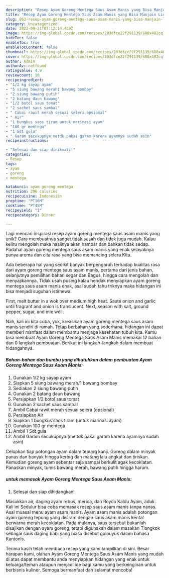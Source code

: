 ```yaml
---
description: "Resep Ayam Goreng Mentega Saus Asam Manis yang Bisa Manjain Lidah"
title: "Resep Ayam Goreng Mentega Saus Asam Manis yang Bisa Manjain Lidah"
slug: 863-resep-ayam-goreng-mentega-saus-asam-manis-yang-bisa-manjain-lidah
category: Uncategorized
date: 2022-09-21T07:12:14.439Z
image: https://img-global.cpcdn.com/recipes/203dfce22f291139/680x482cq70/ayam-goreng-mentega-saus-asam-manis-foto-resep-utama.jpg
hideToc: false
enableToc: true
enableTocContent: false
thumbnail: https://img-global.cpcdn.com/recipes/203dfce22f291139/680x482cq70/ayam-goreng-mentega-saus-asam-manis-foto-resep-utama.jpg
cover: https://img-global.cpcdn.com/recipes/203dfce22f291139/680x482cq70/ayam-goreng-mentega-saus-asam-manis-foto-resep-utama.jpg
author: Admin
authorAv: notfound
ratingvalue: 4.9
reviewcount: 10
recipeingredient:
- "1/2 kg sayap ayam"
- "5 siung bawang merah1 bawang bombay"
- "2 siung bawang putih"
- "2 batang daun bawang"
- "1/2 botol saus tomat"
- "2 sachet saus sambal"
- " Cabai rawit merah sesuai selera opsional"
- " Air"
- "1 bungkus saos tiram untuk marinasi ayam"
- "100 gr mentega"
- "1 Sdt gula"
- " Garam secukupnya metdk pakai garam karena ayamnya sudah asin"
recipeinstructions:

- "Selesai dan siap dinikmati!"
categories:
- Resep
tags:
- ayam
- goreng
- mentega

katakunci: ayam goreng mentega 
nutrition: 296 calories
recipecuisine: Indonesian
preptime: "PT16M"
cooktime: "PT45M"
recipeyield: "1"
recipecategory: Dinner

---
```





Lagi mencari inspirasi resep ayam goreng mentega saus asam manis yang unik? Cara membuatnya sangat tidak susah dan tidak juga mudah. Kalau keliru mengolah maka hasilnya akan hambar dan bahkan tidak sedap. Padahal ayam goreng mentega saus asam manis yang enak selayaknya punya aroma dan cita rasa yang bisa memancing selera Kita.





Ada beberapa hal yang sedikit banyak berpengaruh terhadap kualitas rasa dari ayam goreng mentega saus asam manis, pertama dari jenis bahan, selanjutnya pemilihan bahan segar dan Bagus, hingga cara mengolah dan menyajikannya. Tidak usah pusing kalau hendak menyiapkan ayam goreng mentega saus asam manis enak,      asal sudah tahu triknya maka hidangan ini bisa menjadi suguhan istimewa.














First, melt butter in a wok over medium high heat. Sauté onion and garlic until fragrant and onion is translucent. Next, season with salt, ground pepper, sugar, and mix well.






Nah, kali ini kita coba, yuk, kreasikan ayam goreng mentega saus asam manis sendiri di rumah. Tetap berbahan yang sederhana, hidangan ini dapat memberi manfaat dalam membantu menjaga kesehatan tubuh kita. Kamu bisa membuat Ayam Goreng Mentega Saus Asam Manis memakai 12 bahan dan 0 langkah pembuatan. Berikut ini langkah-langkah dalam membuat hidangannya.

<!--inarticleads1-->

##### Bahan-bahan dan bumbu yang dibutuhkan dalam pembuatan Ayam Goreng Mentega Saus Asam Manis:

1. Gunakan 1/2 kg sayap ayam
1. Siapkan 5 siung bawang merah/1 bawang bombay
1. Sediakan 2 siung bawang putih
1. Gunakan 2 batang daun bawang
1. Persiapkan 1/2 botol saus tomat
1. Gunakan 2 sachet saus sambal
1. Ambil  Cabai rawit merah sesuai selera (opsional)
1. Persiapkan  Air
1. Siapkan 1 bungkus saos tiram (untuk marinasi ayam)
1. Gunakan 100 gr mentega
1. Ambil 1 Sdt gula
1. Ambil  Garam secukupnya (me:tdk pakai garam karena ayamnya sudah asin)


Celupkan tiap potongan ayam dalam tepung kanji. Goreng dalam minyak panas dan banyak hingga kering dan matang lalu angkat dan tiriskan. Kemudian goreng ayam sebentar saja sampai berkulit agak kecoklatan. Panaskan minyak, tumis bawang merah, bawang putih hingga harum. 

<!--inarticleads2-->

#####  untuk memasak Ayam Goreng Mentega Saus Asam Manis:


1. Selesai dan siap dihidangkan!

Masukkan air, daging ayam rebus, merica, dan Royco Kaldu Ayam, aduk. Kali ini Sedulur bisa coba memasak resep saus asam manis tanpa nanas. Asal muasal menu ayam asam manis. Ayam asam manis adalah potongan ayam goreng tepung yang disiram dengan saus asam manis kental berwarna merah kecoklatan. Pada mulanya, saus tersebut bukanlah disajikan dengan ayam goreng, tetapi digunakan dalam masakan Tiongkok sebagai saus daging babi yang biasa disebut gulouyuk dalam bahasa Kantonis. 

Terima kasih telah membaca resep yang kami tampilkan di sini. Besar harapan kami, olahan Ayam Goreng Mentega Saus Asam Manis yang mudah di atas dapat membantu anda menyiapkan hidangan yang enak untuk keluarga/teman ataupun menjadi ide bagi kamu yang berkeinginan untuk berbisnis kuliner. Semoga bermanfaat dan selamat mencoba!
